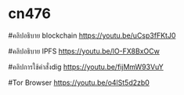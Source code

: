 # cn476

#คลิปอธิบาย blockchain <https://youtu.be/uCsp3fFKtJ0> 

#คลิปอธิบาย IPFS <https://youtu.be/lO-FX8BxOCw>

#คลิปการใช้คำสั่งdig <https://youtu.be/fijMmW93VuY>

#Tor Browser <https://youtu.be/o4lSt5d2zb0>
